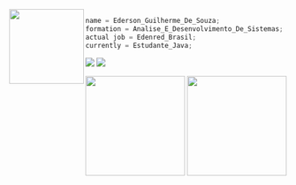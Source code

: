 <img align='left' src="https://i.giphy.com/media/bGgsc5mWoryfgKBx1u/giphy.webp" width="135">

~~~javascript
name = Ederson_Guilherme_De_Souza;
formation = Analise_E_Desenvolvimento_De_Sistemas;
actual job = Edenred_Brasil;
currently = Estudante_Java;
~~~~
<div id"test">
   <a href = "ederson.gsouza96@gmail.com"><img src="https://img.shields.io/badge/Gmail-D14836?style=for-the-badge&logo=gmail&logoColor=white" target="_blank"></a>
   <a href="https://www.linkedin.com/in/osouzaederson/" target="_blank"><img src="https://img.shields.io/badge/-LinkedIn-%230077B5?style=for-the-badge&logo=linkedin&logoColor=white"></a>
</div>

<a href = "https://github.com/git-osouza/"></a>
<img height="180em" src="https://github-readme-stats.vercel.app/api/top-langs/?username=git-osouza&layout=compact&langs_count=7&theme=dracula"/>
<img height="180em" src="https://github-readme-stats.vercel.app/api?username=git-osouza&show_icons=true&theme=dracula&include_all_commits=true&count_private=true"/>




